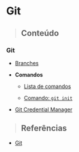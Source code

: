 # Git

> ## **Conteúdo**

### Git

- [Branches](/git/branches.md)

- **Comandos**

  - [Lista de comandos](/git/comandos.md)

  - [Comando: `git init`](/git/commands/git-init.md)

- [Git Credential Manager](/git/git-credential-manager.md)

> ## **Referências**

- [Git](/git/references.md)
